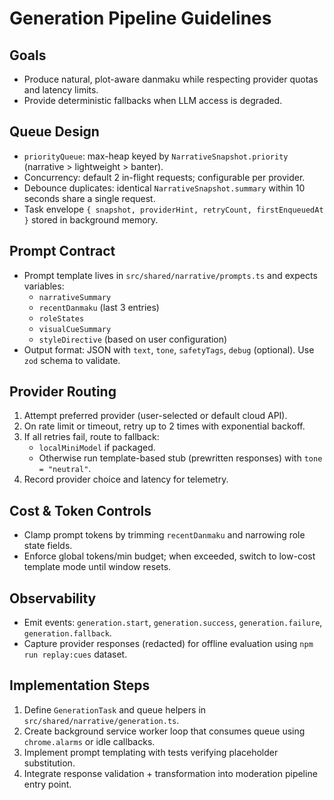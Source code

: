 # Generation Pipeline Guidelines

## Goals
- Produce natural, plot-aware danmaku while respecting provider quotas and latency limits.
- Provide deterministic fallbacks when LLM access is degraded.

## Queue Design
- `priorityQueue`: max-heap keyed by `NarrativeSnapshot.priority` (narrative > lightweight > banter).
- Concurrency: default 2 in-flight requests; configurable per provider.
- Debounce duplicates: identical `NarrativeSnapshot.summary` within 10 seconds share a single request.
- Task envelope `{ snapshot, providerHint, retryCount, firstEnqueuedAt }` stored in background memory.

## Prompt Contract
- Prompt template lives in `src/shared/narrative/prompts.ts` and expects variables:
  - `narrativeSummary`
  - `recentDanmaku` (last 3 entries)
  - `roleStates`
  - `visualCueSummary`
  - `styleDirective` (based on user configuration)
- Output format: JSON with `text`, `tone`, `safetyTags`, `debug` (optional). Use `zod` schema to validate.

## Provider Routing
1. Attempt preferred provider (user-selected or default cloud API).
2. On rate limit or timeout, retry up to 2 times with exponential backoff.
3. If all retries fail, route to fallback:
   - `localMiniModel` if packaged.
   - Otherwise run template-based stub (prewritten responses) with `tone = "neutral"`.
4. Record provider choice and latency for telemetry.

## Cost & Token Controls
- Clamp prompt tokens by trimming `recentDanmaku` and narrowing role state fields.
- Enforce global tokens/min budget; when exceeded, switch to low-cost template mode until window resets.

## Observability
- Emit events: `generation.start`, `generation.success`, `generation.failure`, `generation.fallback`.
- Capture provider responses (redacted) for offline evaluation using `npm run replay:cues` dataset.

## Implementation Steps
1. Define `GenerationTask` and queue helpers in `src/shared/narrative/generation.ts`.
2. Create background service worker loop that consumes queue using `chrome.alarms` or idle callbacks.
3. Implement prompt templating with tests verifying placeholder substitution.
4. Integrate response validation + transformation into moderation pipeline entry point.
